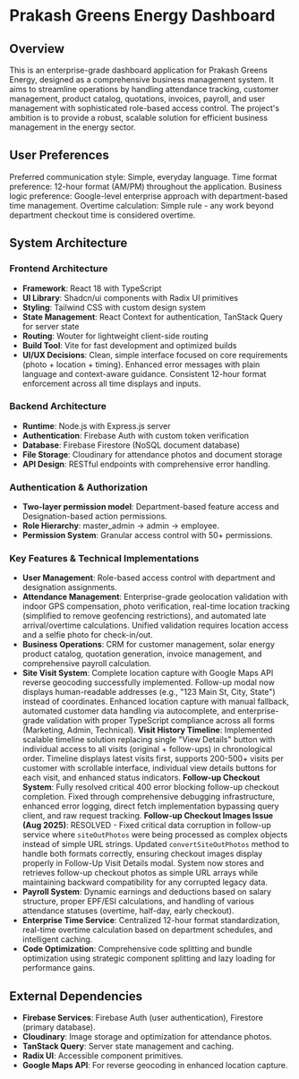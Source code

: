 # Prakash Greens Energy Dashboard

## Overview

This is an enterprise-grade dashboard application for Prakash Greens Energy, designed as a comprehensive business management system. It aims to streamline operations by handling attendance tracking, customer management, product catalog, quotations, invoices, payroll, and user management with sophisticated role-based access control. The project's ambition is to provide a robust, scalable solution for efficient business management in the energy sector.

## User Preferences

Preferred communication style: Simple, everyday language.
Time format preference: 12-hour format (AM/PM) throughout the application.
Business logic preference: Google-level enterprise approach with department-based time management.
Overtime calculation: Simple rule - any work beyond department checkout time is considered overtime.

## System Architecture

### Frontend Architecture
- **Framework**: React 18 with TypeScript
- **UI Library**: Shadcn/ui components with Radix UI primitives
- **Styling**: Tailwind CSS with custom design system
- **State Management**: React Context for authentication, TanStack Query for server state
- **Routing**: Wouter for lightweight client-side routing
- **Build Tool**: Vite for fast development and optimized builds
- **UI/UX Decisions**: Clean, simple interface focused on core requirements (photo + location + timing). Enhanced error messages with plain language and context-aware guidance. Consistent 12-hour format enforcement across all time displays and inputs.

### Backend Architecture
- **Runtime**: Node.js with Express.js server
- **Authentication**: Firebase Auth with custom token verification
- **Database**: Firebase Firestore (NoSQL document database)
- **File Storage**: Cloudinary for attendance photos and document storage
- **API Design**: RESTful endpoints with comprehensive error handling.

### Authentication & Authorization
- **Two-layer permission model**: Department-based feature access and Designation-based action permissions.
- **Role Hierarchy**: master_admin → admin → employee.
- **Permission System**: Granular access control with 50+ permissions.

### Key Features & Technical Implementations
- **User Management**: Role-based access control with department and designation assignments.
- **Attendance Management**: Enterprise-grade geolocation validation with indoor GPS compensation, photo verification, real-time location tracking (simplified to remove geofencing restrictions), and automated late arrival/overtime calculations. Unified validation requires location access and a selfie photo for check-in/out.
- **Business Operations**: CRM for customer management, solar energy product catalog, quotation generation, invoice management, and comprehensive payroll calculation.
- **Site Visit System**: Complete location capture with Google Maps API reverse geocoding successfully implemented. Follow-up modal now displays human-readable addresses (e.g., "123 Main St, City, State") instead of coordinates. Enhanced location capture with manual fallback, automated customer data handling via autocomplete, and enterprise-grade validation with proper TypeScript compliance across all forms (Marketing, Admin, Technical). **Visit History Timeline**: Implemented scalable timeline solution replacing single "View Details" button with individual access to all visits (original + follow-ups) in chronological order. Timeline displays latest visits first, supports 200-500+ visits per customer with scrollable interface, individual view details buttons for each visit, and enhanced status indicators. **Follow-up Checkout System**: Fully resolved critical 400 error blocking follow-up checkout completion. Fixed through comprehensive debugging infrastructure, enhanced error logging, direct fetch implementation bypassing query client, and raw request tracking. **Follow-up Checkout Images Issue (Aug 2025)**: RESOLVED - Fixed critical data corruption in follow-up service where `siteOutPhotos` were being processed as complex objects instead of simple URL strings. Updated `convertSiteOutPhotos` method to handle both formats correctly, ensuring checkout images display properly in Follow-Up Visit Details modal. System now stores and retrieves follow-up checkout photos as simple URL arrays while maintaining backward compatibility for any corrupted legacy data.
- **Payroll System**: Dynamic earnings and deductions based on salary structure, proper EPF/ESI calculations, and handling of various attendance statuses (overtime, half-day, early checkout).
- **Enterprise Time Service**: Centralized 12-hour format standardization, real-time overtime calculation based on department schedules, and intelligent caching.
- **Code Optimization**: Comprehensive code splitting and bundle optimization using strategic component splitting and lazy loading for performance gains.

## External Dependencies

- **Firebase Services**: Firebase Auth (user authentication), Firestore (primary database).
- **Cloudinary**: Image storage and optimization for attendance photos.
- **TanStack Query**: Server state management and caching.
- **Radix UI**: Accessible component primitives.
- **Google Maps API**: For reverse geocoding in enhanced location capture.